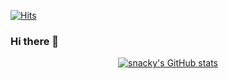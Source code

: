 [![Hits](https://hits.seeyoufarm.com/api/count/incr/badge.svg?url=https%3A%2F%2Fgithub.com%2Fcliche90&count_bg=%2379C83D&title_bg=%23555555&icon=&icon_color=%23E7E7E7&title=hits&edge_flat=false)](https://hits.seeyoufarm.com)

### Hi there 👋

<div align="center">

[![snacky's GitHub stats](https://github-readme-stats.vercel.app/api?username=snacky)](https://github.com/anuraghazra/github-readme-stats)
  
</div>

